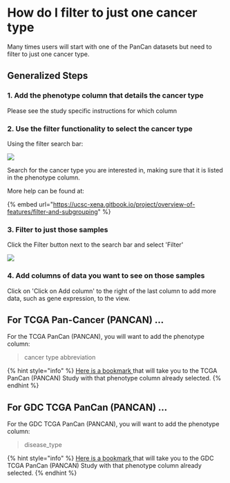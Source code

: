 # How do I filter to just one cancer type

Many times users will start with one of the PanCan datasets but need to filter to just one cancer type. 

## Generalized Steps

### 1. Add the phenotype column that details the cancer type

Please see the study specific instructions for which column

### 2. Use the filter functionality to select the cancer type

Using the filter search bar:

![](../.gitbook/assets/highlightlocation.png)

Search for the cancer type you are interested in, making sure that it is listed in the phenotype column.

More help can be found at:

{% embed url="https://ucsc-xena.gitbook.io/project/overview-of-features/filter-and-subgrouping" %}

### 3. Filter to just those samples

Click the Filter button next to the search bar and select 'Filter'

![](../.gitbook/assets/highlightmenulocation.png)

### 4. Add columns of data you want to see on those samples

Click on 'Click on Add column' to the right of the last column to add more data, such as gene expression, to the view.

## For TCGA Pan-Cancer \(PANCAN\) ... 

For the TCGA PanCan \(PANCAN\), you will want to add the phenotype column:

> cancer type abbreviation

{% hint style="info" %}
[Here is a bookmark ](https://xenabrowser.net/heatmap/?bookmark=d34a38000eca5f2bfcf936d5e06066dc)that will take you to the TCGA PanCan \(PANCAN\) Study with that phenotype column already selected.
{% endhint %}

## For GDC TCGA PanCan \(PANCAN\) ... 

For the GDC TCGA PanCan \(PANCAN\), you will want to add the phenotype column:

> disease\_type

{% hint style="info" %}
[Here is a bookmark ](https://xenabrowser.net/heatmap/?bookmark=647fda97e21e3626d17788770855bd3c)that will take you to the GDC TCGA PanCan \(PANCAN\) Study with that phenotype column already selected.
{% endhint %}

